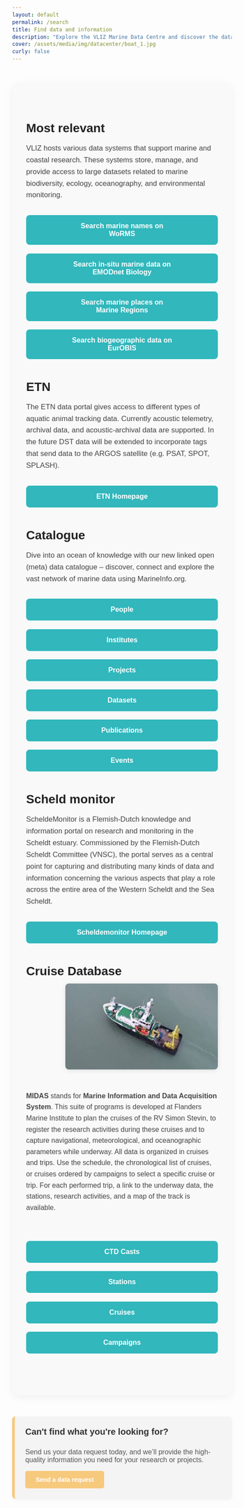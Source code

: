 ```yaml
---
layout: default
permalink: /search
title: Find data and information
description: "Explore the VLIZ Marine Data Centre and discover the data available in the VLIZ Marine Data Centre"
cover: /assets/media/img/datacenter/boat_1.jpg
curly: false
---
```


<style>
/* Section Header Styling */
    h4 {
        color: #354d9b; /* Navy blue color for headers */
    }
/* Table Styling */
    table {
        width: 100%;
        margin-bottom: 40px;
        border-collapse: collapse;
        background-color: #fff; /* White background for tables */
    }
    th, td {
        padding: 10px;
        text-align: left;
        border: 1px solid #ccc;
    }
/* Button Styling */
    button {
        padding: 10px 20px;
        width:100%;
        font-size: 16px;
        cursor: pointer;
        border: none;
        border-radius: 5px;
        background-color: #354d9b; /* Updated button color */
        color: white;
        transition: background-color 0.3s;
    }
    button:hover {
        background-color: #2c3e70; /* Slightly darker color for hover effect */
    }

/* Image Alignment */
    .image-right {
        display: flex;
        align-items: flex-start;
        flex-direction: row-reverse;
    }
    .image-right img {
        width: 250px;
        border-radius:5px;
        height: auto;
        margin-left: 20px;
    }
    .button-grid {
        display: grid;
        grid-template-columns: repeat(auto-fit, minmax(200px, 1fr));
        gap: 10px;
    }

  .section-bg {
    background-color: #f9f9f9;
    padding: 3rem 2rem;
    border-radius: 16px;
    margin: 3rem auto;
    box-shadow: 0 4px 20px rgba(0, 0, 0, 0.06);
    font-family: 'Sofia Pro', sans-serif;
    max-width: 1200px;
  }

  .section-bg h4 {
    font-size: 1.75rem;
    margin-bottom: 0.75rem;
    color: #222;
    font-weight: 600;
  }

  .section-bg p {
    font-size: 1.05rem;
    color: #444;
    margin-bottom: 2rem;
    line-height: 1.6;
  }

  .button-grid {
    display: grid;
    grid-template-columns: repeat(auto-fit, minmax(260px, 1fr));
    gap: 1.2rem;
    margin-bottom: 3rem;
  }

  .button-grid button {
    padding: 1rem 1.25rem;
    background-color: #31b7bc;
    color: white;
    border: none;
    border-radius: 8px;
    font-weight: 600;
    font-size: 1rem;
    cursor: pointer;
    text-align: center;
    transition: background-color 0.3s ease, transform 0.2s ease;
  }

  .button-grid button:hover {
    background-color: #2da3a7;
    transform: translateY(-2px);
  }

  .image-right {
    display: flex;
    align-items: flex-start;
    gap: 2rem;
    flex-wrap: wrap;
    margin-bottom: 2rem;
  }

  .image-right img {
    width: 100%;
    max-width: 350px;
    border-radius: 8px;
    object-fit: cover;
    box-shadow: 0 2px 12px rgba(0, 0, 0, 0.1);
  }

  .image-right p {
    flex: 1;
    font-size: 1rem;
    color: #444;
    line-height: 1.6;
  }

  .button-grid > button > a {
    color: white;
    text-decoration: none;
    transition: color 0.3s ease;
  }

  @media (max-width: 768px) {
    .image-right {
      flex-direction: column;
    }

    .image-right img {
      max-width: 100%;
    }
  }
</style>

<div class="section-bg">
  <h4>Most relevant</h4>
  <p>VLIZ hosts various data systems that support marine and coastal research. These systems store, manage, and provide access to large datasets related to marine biodiversity, ecology, oceanography, and environmental monitoring.</p>
  <div class="button-grid">
    <button>
        <a href="https://www.marinespecies.org/aphia.php?p=search" target="_blank">
            Search marine names on <br>WoRMS
        </a>
    </button>
    <button>
        <a href="https://emodnet.ec.europa.eu/geoviewer/" target="_blank">
            Search in-situ marine data on <br>EMODnet Biology
        </a>
    </button>
    <button>
        <a href="https://marineregions.org/gazetteer.php?p=search" target="_blank">
            Search marine places on <br>Marine Regions
        </a>
    </button>
    <button>
        <a href="https://www.eurobis.org/data_access_services" target="_blank">
            Search biogeographic data on <br>EurOBIS
        </a>
    </button>
  </div>

  <h4>ETN</h4>
  <p>The ETN data portal gives access to different types of aquatic animal tracking data. Currently acoustic
telemetry, archival data, and acoustic-archival data are supported. In the future DST data will be extended to
incorporate tags that send data to the ARGOS satellite (e.g. PSAT, SPOT, SPLASH). </p>
 <div class="button-grid">
    <button>
        <a href="https://www.lifewatch.be/etn/" target="_blank">ETN Homepage</a>
    </button>
  </div>

  <h4>Catalogue</h4>
  <p>Dive into an ocean of knowledge with our new linked open (meta) data catalogue – discover, connect and explore the vast network of marine data using MarineInfo.org.</p>
  <div class="button-grid">
    <button>
        <a href="https://marineinfo.org/imis?module=person" target="_blank">People</a>
    </button>
    <button>
        <a href="https://marineinfo.org/imis?module=institute" target="_blank">Institutes</a>
    </button>
    <button>
        <a href="https://marineinfo.org/imis?module=project" target="_blank">Projects</a>
    </button>
    <button>
        <a href="https://marineinfo.org/imis?module=dataset" target="_blank">Datasets</a>
    </button>
    <button>
        <a href="https://marineinfo.org/imis-search" target="_blank">Publications</a>
    </button>
    <button>
        <a href="https://marineinfo.org/imis?module=conference" target="_blank">Events</a>
    </button>
  </div>

  <h4>Scheld monitor</h4>
  <p>
  ScheldeMonitor is a Flemish-Dutch knowledge and information portal on research and monitoring in the Scheldt estuary. Commissioned by the Flemish-Dutch Scheldt Committee (VNSC), the portal serves as a central point for capturing and distributing many kinds of data and information concerning the various aspects that play a role across the entire area of  the Western Scheldt and the Sea Scheldt.
  </p>
  <div class="button-grid">
    <button>
        <a href="https://www.scheldemonitor.be/en" target="_blank">Scheldemonitor Homepage</a>
    </button>
  </div>

  <h4>Cruise Database</h4>
  <div class="image-right">
    <img src="\assets\media\img\datacenter\simonsteven.jpg" alt="RV Simon Stevin" width="250" height="auto">
    <p>
      <strong>MIDAS</strong> stands for <strong>Marine Information and Data Acquisition System</strong>. This suite of programs is developed at Flanders Marine Institute to plan the cruises of the RV Simon Stevin, to register the research activities during these cruises and to capture navigational, meteorological, and oceanographic parameters while underway.
      All data is organized in cruises and trips. Use the schedule, the chronological list of cruises, or cruises ordered by campaigns to select a specific cruise or trip. For each performed trip, a link to the underway data, the stations, research activities, and a map of the track is available.
    </p>
  </div>

  <div class="button-grid">
    <button>
        <a href="https://www.vliz.be/vmdcdata/midas/casts" target="_blank">CTD Casts</a>
    </button>
    <button>
        <a href="https://www.vliz.be/vmdcdata/midas/stations/map" target="_blank">Stations</a>
    </button>
    <button>
        <a href="https://www.vliz.be/vmdcdata/midas/cruises" target="_blank">Cruises</a>
    </button>
    <button>
        <a href="https://www.vliz.be/vmdcdata/midas/campaigns" target="_blank">Campaigns</a>
    </button>
  </div>
</div>




<style>
  .cta-box {
    background: #f4f4f4;
    border-left: 6px solid #f7c97c;
    padding: 1.5rem;
    margin: 2rem 0;
    border-radius: 8px;
    font-family: 'sofia-pro', sans-serif;
    box-shadow: 0 2px 8px rgba(0,0,0,0.05);
  }

  .cta-box h4 {
    margin-top: 0;
    font-size: 1.25rem;
    color: #333;
  }

  .cta-box p {
    margin-bottom: 1rem;
    font-size: 1rem;
    color: #555;
  }

  .cta-box a.cta-button {
    display: inline-block;
    padding: 0.75rem 1.5rem;
    background-color: #f7c97c;
    color: white;
    font-weight: bold;
    text-decoration: none;
    border-radius: 5px;
    transition: background-color 0.3s ease;
  }

  .cta-box a.cta-button:hover {
    background-color:rgb(216, 144, 36);
  }
</style>

<div class="cta-box">
  <h4>Can't find what you're looking for?</h4>
  <p>Send us your data request today, and we’ll provide the high-quality information you need for your research or projects.</p>
  <a href="mailto:data@vliz.be" class="cta-button">Send a data request</a>
</div>


